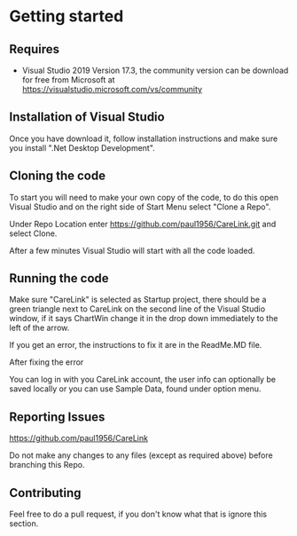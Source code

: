 # Getting started

## Requires

- Visual Studio 2019 Version 17.3, the community version  can be download for free from Microsoft at
https://visualstudio.microsoft.com/vs/community

## Installation of Visual Studio

Once you have download it, follow installation instructions and make sure you install ".Net Desktop Development".

## Cloning the code

To start you will need to make your own copy of the code, to do this open Visual Studio and on the right side of Start Menu select "Clone a Repo".

Under Repo Location enter https://github.com/paul1956/CareLink.git and select Clone.

After a few minutes Visual Studio will start with all the code loaded.


## Running the code

Make sure "CareLink" is selected as Startup project, there should be a green triangle next to CareLink on the second line of the Visual Studio window, if it says ChartWin change it in the drop down immediately to the left of the arrow.

If you get an error, the instructions to fix it are in the ReadMe.MD file.

After fixing the error

You can log in with you CareLink account, the user info can optionally be saved locally or you can use Sample Data, found under option menu.

## Reporting Issues

https://github.com/paul1956/CareLink

Do not make any changes to any files (except as required above) before branching this Repo.

## Contributing

Feel free to do a pull request, if you don't know what that is ignore this section.

